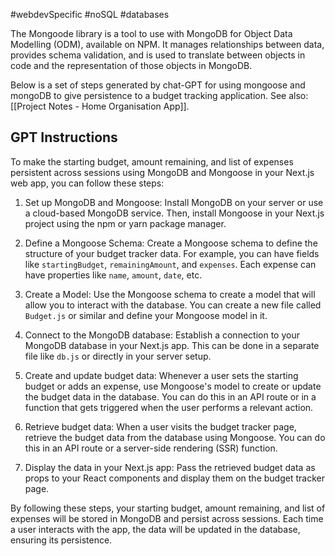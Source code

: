 #webdevSpecific #noSQL #databases 

The Mongoode library is a tool to use with MongoDB for Object Data Modelling (ODM), available on NPM. It manages relationships between data, provides schema validation, and is used to translate between objects in code and the representation of those objects in MongoDB.

Below is a set of steps generated by chat-GPT for using mongoose and mongoDB to give persistence to a budget tracking application. See also: [[Project Notes - Home Organisation App]].

## GPT Instructions
To make the starting budget, amount remaining, and list of expenses persistent across sessions using MongoDB and Mongoose in your Next.js web app, you can follow these steps:

1. Set up MongoDB and Mongoose: Install MongoDB on your server or use a cloud-based MongoDB service. Then, install Mongoose in your Next.js project using the npm or yarn package manager.
    
2. Define a Mongoose Schema: Create a Mongoose schema to define the structure of your budget tracker data. For example, you can have fields like `startingBudget`, `remainingAmount`, and `expenses`. Each expense can have properties like `name`, `amount`, `date`, etc.
    
3. Create a Model: Use the Mongoose schema to create a model that will allow you to interact with the database. You can create a new file called `Budget.js` or similar and define your Mongoose model in it.
    
4. Connect to the MongoDB database: Establish a connection to your MongoDB database in your Next.js app. This can be done in a separate file like `db.js` or directly in your server setup.
    
5. Create and update budget data: Whenever a user sets the starting budget or adds an expense, use Mongoose's model to create or update the budget data in the database. You can do this in an API route or in a function that gets triggered when the user performs a relevant action.
    
6. Retrieve budget data: When a user visits the budget tracker page, retrieve the budget data from the database using Mongoose. You can do this in an API route or a server-side rendering (SSR) function.
    
7. Display the data in your Next.js app: Pass the retrieved budget data as props to your React components and display them on the budget tracker page.
    

By following these steps, your starting budget, amount remaining, and list of expenses will be stored in MongoDB and persist across sessions. Each time a user interacts with the app, the data will be updated in the database, ensuring its persistence.
